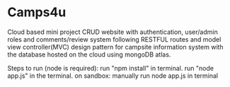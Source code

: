 # Camps4u

Cloud based mini project
CRUD website with authentication, user/admin roles and comments/review system following RESTFUL routes and model view controller(MVC) design pattern for campsite information system with the database hosted on the cloud using mongoDB atlas.

Steps to run (node is required):
run "npm install" in terminal.
run "node app.js" in the terminal.
on sandbox:
manually run node app.js in terminal
